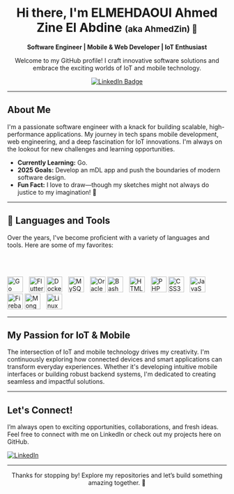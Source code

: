 <div align="center">
  <h1>Hi there, I'm ELMEHDAOUI Ahmed Zine El Abdine <span style="font-size: 1.2rem;">(aka AhmedZin) 👋</span></h1>
  <p>
    <strong>Software Engineer | Mobile & Web Developer | IoT Enthusiast</strong>
  </p>
  <p>
    Welcome to my GitHub profile! I craft innovative software solutions and embrace the exciting worlds of IoT and mobile technology.
  </p>
  <a href="https://www.linkedin.com/in/ahmed-elmehdaoui-234182278/" target="_blank">
    <img src="https://img.shields.io/badge/LinkedIn-Connect-blue?style=for-the-badge&logo=linkedin" alt="LinkedIn Badge">
  </a>
</div>

---

## About Me

I'm a passionate software engineer with a knack for building scalable, high-performance applications. My journey in tech spans mobile development, web engineering, and a deep fascination for IoT innovations. I'm always on the lookout for new challenges and learning opportunities.

- **Currently Learning:** Go.
- **2025 Goals:** Develop an mDL app and push the boundaries of modern software design.
- **Fun Fact:** I love to draw—though my sketches might not always do justice to my imagination! 🎨

---

## 🧰 Languages and Tools

Over the years, I've become proficient with a variety of languages and tools. Here are some of my favorites:

<p align="left">
  <img alt="Go" width="36px" src="https://go.dev/blog/go-brand/Go-Logo/SVG/Go-Logo_Blue.svg" style="padding-right:10px;" />
  <img alt="Flutter" width="36px" src="https://cdn.jsdelivr.net/gh/devicons/devicon/icons/flutter/flutter-original.svg" />
  <img alt="Docker" width="36px" src="https://www.svgrepo.com/show/349342/docker.svg" style="padding-right:10px;" />
  <img alt="MySQL" width="36px" src="https://cdn.jsdelivr.net/gh/devicons/devicon/icons/mysql/mysql-original.svg" style="padding-right:10px;" />
  <img alt="Oracle" width="36px" src="https://cdn.jsdelivr.net/gh/devicons/devicon/icons/oracle/oracle-original.svg" />
  <img alt="Bash" width="36px" src="https://upload.wikimedia.org/wikipedia/commons/thumb/4/4b/Bash_Logo_Colored.svg/512px-Bash_Logo_Colored.svg.png?20180723054350" style="padding-right:10px;" />
  <img alt="HTML5" width="36px" src="https://cdn.jsdelivr.net/gh/devicons/devicon/icons/html5/html5-original.svg" style="padding-right:10px;" />
  <img alt="PHP" width="36px" src="https://upload.wikimedia.org/wikipedia/commons/thumb/2/27/PHP-logo.svg/711px-PHP-logo.svg.png?20180502235434" style="padding-top:50px;" />
  <img alt="CSS3" width="36px" src="https://cdn.jsdelivr.net/gh/devicons/devicon/icons/css3/css3-original.svg" style="padding-right:10px;" />
  <img alt="JavaScript" width="36px" src="https://cdn.jsdelivr.net/gh/devicons/devicon/icons/javascript/javascript-original.svg" style="padding-right:10px;" />
  <img alt="Firebase" width="36px" src="https://cdn.jsdelivr.net/gh/devicons/devicon/icons/firebase/firebase-plain.svg" />
  <img alt="MongoDB" width="36px" src="https://cdn.jsdelivr.net/gh/devicons/devicon/icons/mongodb/mongodb-original.svg" style="padding-right:10px;" />
  <img alt="Linux" width="36px" src="https://upload.wikimedia.org/wikipedia/commons/thumb/f/f1/Icons8_flat_linux.svg/512px-Icons8_flat_linux.svg.png?20170610200026" style="padding-right:10px;" />
</p>

---

## My Passion for IoT & Mobile

The intersection of IoT and mobile technology drives my creativity. I'm continuously exploring how connected devices and smart applications can transform everyday experiences. Whether it's developing intuitive mobile interfaces or building robust backend systems, I'm dedicated to creating seamless and impactful solutions.

---

## Let's Connect!

I’m always open to exciting opportunities, collaborations, and fresh ideas. Feel free to connect with me on LinkedIn or check out my projects here on GitHub.

[![LinkedIn](https://img.shields.io/badge/LinkedIn-Connect-blue?style=for-the-badge&logo=linkedin)](https://www.linkedin.com/in/ahmed-elmehdaoui-234182278/)

---

<div align="center">
  <p>Thanks for stopping by! Explore my repositories and let’s build something amazing together. 🚀</p>
</div>
